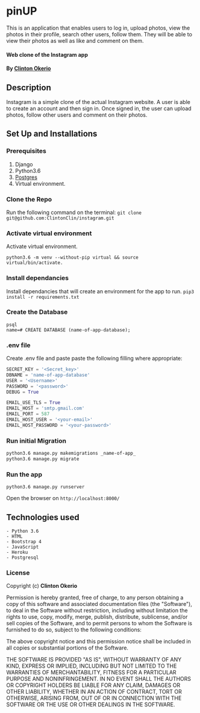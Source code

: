 # pinUP
This is an application that enables users to log in, upload photos, view the photos in their profile, search other users, follow them.
 They will be able to view their photos as well as like and comment on them.   

#### Web clone of the Instagram app
#### By [Clinton Okerio](https://github.com/ClintonClin)

## Description
Instagram is a simple clone of the actual Instagram website. A user is able to create an account and then sign in. 
Once signed in, the user can upload photos, follow other users and comment on their photos.

## Set Up and Installations

### Prerequisites
1. Django
2. Python3.6
3. [Postgres](https://www.postgresql.org/download/)
4. Virtual environment.

### Clone the Repo
Run the following command on the terminal:
`git clone git@github.com:ClintonClin/instagram.git`

### Activate virtual environment
Activate virtual environment.
```
python3.6 -m venv --without-pip virtual && source virtual/bin/activate. 
```

### Install dependancies
Install dependancies that will create an environment for the app to run.
`pip3 install -r requirements.txt`

### Create the Database
```
psql
name=# CREATE DATABASE (name-of-app-database);
```
### .env file
Create .env file and paste paste the following filling where appropriate:
```python
SECRET_KEY = '<Secret_key>'
DBNAME = 'name-of-app-database'
USER = '<Username>'
PASSWORD = '<password>'
DEBUG = True

EMAIL_USE_TLS = True
EMAIL_HOST = 'smtp.gmail.com'
EMAIL_PORT = 587
EMAIL_HOST_USER = '<your-email>'
EMAIL_HOST_PASSWORD = '<your-password>'
```
### Run initial Migration
```bash
python3.6 manage.py makemigrations _name-of-app_
python3.6 manage.py migrate
```

### Run the app
```
python3.6 manage.py runserver
```
Open the browser on `http://localhost:8000/`

## Technologies used
    - Python 3.6
    - HTML
    - Bootstrap 4
    - JavaScript
    - Heroku
    - Postgresql

### License
Copyright (c) **Clinton Okerio**

Permission is hereby granted, free of charge, to any person obtaining a copy of this software and associated documentation files (the "Software"), to deal in the Software without restriction, including without limitation the rights to use, copy, modify, merge, publish, distribute, sublicense, and/or sell copies of the Software, and to permit persons to whom the Software is furnished to do so, subject to the following conditions:

The above copyright notice and this permission notice shall be included in all copies or substantial portions of the Software.

THE SOFTWARE IS PROVIDED "AS IS", WITHOUT WARRANTY OF ANY KIND, EXPRESS OR IMPLIED, INCLUDING BUT NOT LIMITED TO THE WARRANTIES OF MERCHANTABILITY, FITNESS FOR A PARTICULAR PURPOSE AND NONINFRINGEMENT. IN NO EVENT SHALL THE AUTHORS OR COPYRIGHT HOLDERS BE LIABLE FOR ANY CLAIM, DAMAGES OR OTHER LIABILITY, WHETHER IN AN ACTION OF CONTRACT, TORT OR OTHERWISE, ARISING FROM, OUT OF OR IN CONNECTION WITH THE SOFTWARE OR THE USE OR OTHER DEALINGS IN THE SOFTWARE.
 